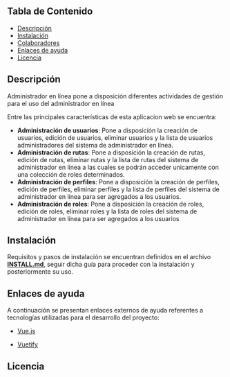## Tabla de Contenido

- [Descripción](#descripción)
- [Instalación](#instalación)
- [Colaboradores](#colaboradores)
- [Enlaces de ayuda](#enlaces-de-ayuda)
- [Licencia](#licencia)

## Descripción

Administrador en línea pone a disposición diferentes actividades de gestión para el uso del administrador en línea

Entre las principales características de esta aplicacion web se encuentra:

- **Administración de usuarios**: Pone a disposición la creación de usuarios, edición de usuarios, eliminar usuarios y la lista de usuarios administradores del sistema de administrador en línea.
- **Administración de rutas**: Pone a disposición la creación de rutas, edición de rutas, eliminar rutas y la lista de rutas del sistema de administrador en línea a las cuales se podrán acceder unicamente con una colección de roles determinados.
- **Administración de perfiles**: Pone a disposición la creación de perfiles, edición de perfiles, eliminar perfiles y la lista de perfiles del sistema de administrador en línea para ser agregados a los usuarios.
- **Administración de roles**: Pone a disposición la creación de roles, edición de roles, eliminar roles y la lista de roles del sistema de administrador en línea para ser agregados a los usuarios


## Instalación

Requisitos y pasos de instalación se encuentran definidos en el archivo [**INSTALL.md**](INSTALL.md), seguir dicha guía para proceder con la instalación y posteriormente su uso.

## Enlaces de ayuda

A continuación se presentan enlaces externos de ayuda referentes a tecnologías utilizadas para el desarrollo del proyecto:

- [Vue.js](https://vuejs.org/)

- [Vuetify](https://vuetifyjs.com/)

## Licencia

<a rel="license" href="https://www.gnu.org/licenses/gpl-3.0.en.html"></a>

